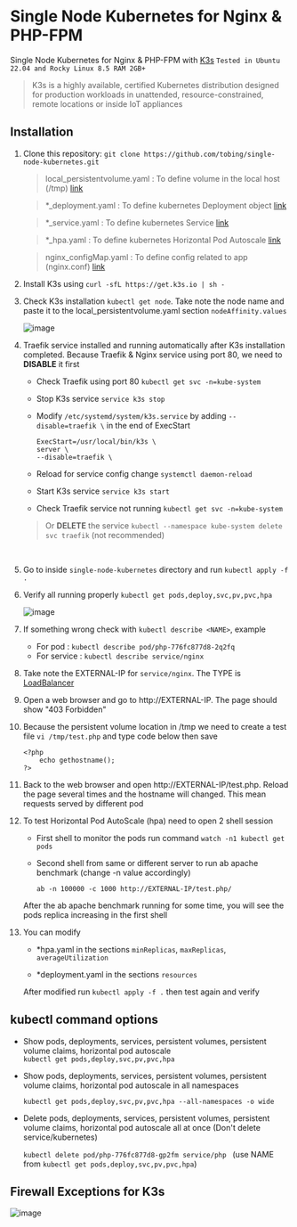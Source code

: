 # Single Node Kubernetes for Nginx & PHP-FPM
Single Node Kubernetes for Nginx & PHP-FPM with [K3s](https://k3s.io/)  ```Tested in Ubuntu 22.04 and Rocky Linux 8.5 RAM 2GB+```
> K3s is a highly available, certified Kubernetes distribution designed for production workloads in unattended, resource-constrained, remote locations or inside IoT appliances

## Installation

1. Clone this repository: ```git clone https://github.com/tobing/single-node-kubernetes.git ``` 
    
    >local_persistentvolume.yaml :   To define volume in the local host (/tmp) [link](https://kubernetes.io/docs/concepts/storage/persistent-volumes/)
    
    >*_deployment.yaml           :   To define kubernetes Deployment object [link](https://kubernetes.io/docs/concepts/workloads/controllers/deployment/)


    >*_service.yaml              :   To define kubernetes Service [link](https://kubernetes.io/docs/concepts/services-networking/service/)
    
    >*_hpa.yaml                  :   To define kubernetes Horizontal Pod Autoscale [link](https://kubernetes.io/docs/tasks/run-application/horizontal-pod-autoscale/)
    
    >nginx_configMap.yaml        :   To define config related to app (nginx.conf) [link](https://kubernetes.io/docs/concepts/configuration/configmap/)
    
2. Install K3s using ```curl -sfL https://get.k3s.io | sh - ```

3. Check K3s installation ```kubectl get node```. Take note the node name and paste it to the local_persistentvolume.yaml section ```nodeAffinity.values```

    ![image](https://user-images.githubusercontent.com/16585545/211205542-0f97d2f9-01a4-4501-998b-55c429ff98c5.png)

    
4. Traefik service installed and running automatically after K3s installation completed. Because Traefik & Nginx service using port 80, we need to <b>DISABLE</b> it first 
    - Check Traefik using port 80 ```kubectl get svc -n=kube-system```
    - Stop K3s service ```service k3s stop```
    - Modify ```/etc/systemd/system/k3s.service``` by adding ```--disable=traefik \``` in the end of ExecStart 
    
        ```
        ExecStart=/usr/local/bin/k3s \
        server \
        --disable=traefik \
        ```
    - Reload for service config change ```systemctl daemon-reload```
    - Start K3s service ```service k3s start```
    - Check Traefik service not running ``````kubectl get svc -n=kube-system``````

    >Or <b>DELETE</b> the service ```kubectl --namespace kube-system delete svc traefik``` (not recommended)
   
   &nbsp;
    
5. Go to inside ```single-node-kubernetes``` directory and run ```kubectl apply -f .```

6. Verify all running properly ```kubectl get pods,deploy,svc,pv,pvc,hpa```

    ![image](https://user-images.githubusercontent.com/16585545/211197147-d25dee00-2025-4598-811d-0f6d9c5d4bf7.png)


7. If something wrong check with ```kubectl describe <NAME>```, example
    - For pod       :   ```kubectl describe pod/php-776fc877d8-2q2fq```
    - For service   :   ```kubectl describe service/nginx```  
    
8. Take note the EXTERNAL-IP for ```service/nginx```. The TYPE is [LoadBalancer](https://kubernetes.io/docs/concepts/services-networking/service/#publishing-services-service-types)

9. Open a web browser and go to http://EXTERNAL-IP. The page should show "403 Forbidden"

10. Because the persistent volume location in /tmp we need to create a test file ```vi /tmp/test.php``` and type code below then save
    ```
    <?php
        echo gethostname();
    ?>
    ```
    
11. Back to the web browser and open http://EXTERNAL-IP/test.php. Reload the page several times and the hostname will changed. This mean requests served by different pod

12. To test Horizontal Pod AutoScale (hpa) need to open 2 shell session
    - First shell to monitor the pods run command ```watch -n1 kubectl get pods```
    - Second shell from same or different server to run ab apache benchmark (change -n value accordingly)
   
        ```ab -n 100000 -c 1000 http://EXTERNAL-IP/test.php/```
        
    After the ab apache benchmark running for some time, you will see the pods replica increasing in the first shell

13. You can modify 

    - *hpa.yaml in the sections ```minReplicas```, ```maxReplicas```, ```averageUtilization```
    
    - *deployment.yaml in the sections ```resources```
    
    After modified run ```kubectl apply -f .``` then test again and verify

## kubectl command options

- Show pods, deployments, services, persistent volumes, persistent volume claims, horizontal pod autoscale  
    ```kubectl get pods,deploy,svc,pv,pvc,hpa```
- Show pods, deployments, services, persistent volumes, persistent volume claims, horizontal pod autoscale in all namespaces
 
    ```kubectl get pods,deploy,svc,pv,pvc,hpa --all-namespaces -o wide```
- Delete pods, deployments, services, persistent volumes, persistent volume claims, horizontal pod autoscale all at once (Don't delete service/kubernetes)

    ```kubectl delete pod/php-776fc877d8-gp2fm service/php ``` (use NAME from ```kubectl get pods,deploy,svc,pv,pvc,hpa```)


## Firewall Exceptions for K3s

![image](https://user-images.githubusercontent.com/16585545/211191995-c511e9ce-33e5-4af7-a5f5-56dea769f172.png)
